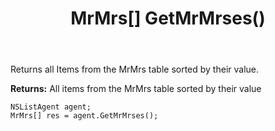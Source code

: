 ﻿---
uid: crmscript_ref_NSListAgent_GetMrMrses
title: MrMrs[] GetMrMrses()
intellisense: NSListAgent.GetMrMrses
keywords: NSListAgent, GetMrMrses
so.topic: reference
---

Returns all Items from the MrMrs table sorted by their value.


**Returns:** All items from the MrMrs table sorted by their value

```crmscript
NSListAgent agent;
MrMrs[] res = agent.GetMrMrses();
```

